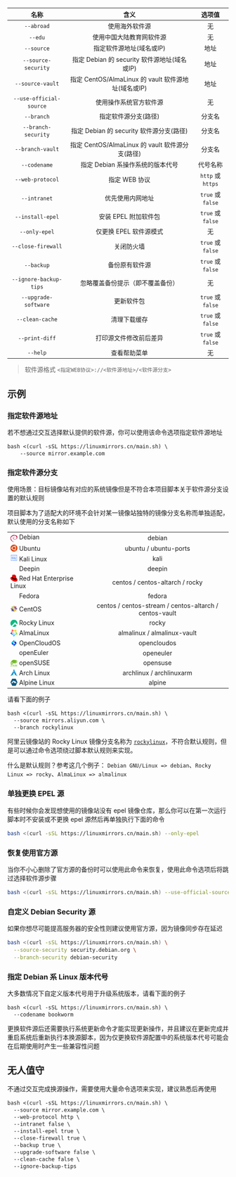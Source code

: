 | 名称 | 含义 | 选项值 |
| :-: | :-: | :-: |
| `--abroad` | 使用海外软件源 | 无 |
| `--edu` | 使用中国大陆教育网软件源 | 无 |
| `--source` | 指定软件源地址(域名或IP) | 地址 |
| `--source-security` | 指定 Debian 的 security 软件源地址(域名或IP) | 地址 |
| `--source-vault` | 指定 CentOS/AlmaLinux 的 vault 软件源地址(域名或IP) | 地址 |
| `--use-official-source` | 使用操作系统官方软件源 | 无 |
| `--branch` | 指定软件源分支(路径) | 分支名 |
| `--branch-security` | 指定 Debian 的 security 软件源分支(路径) | 分支名 |
| `--branch-vault` | 指定 CentOS/AlmaLinux 的 vault 软件源分支(路径) | 分支名 |
| `--codename` | 指定 Debian 系操作系统的版本代号 | 代号名称 |
| `--web-protocol` | 指定 WEB 协议 | `http` 或 `https` |
| `--intranet` | 优先使用内网地址 | `true` 或 `false` |
| `--install-epel` | 安装 EPEL 附加软件包 | `true` 或 `false` |
| `--only-epel` | 仅更换 EPEL 软件源模式 | 无 |
| `--close-firewall` | 关闭防火墙 | `true` 或 `false` |
| `--backup` | 备份原有软件源 | `true` 或 `false` |
| `--ignore-backup-tips` | 忽略覆盖备份提示（即不覆盖备份） | 无 |
| `--upgrade-software` | 更新软件包 | `true` 或 `false` |
| `--clean-cache` | 清理下载缓存 | `true` 或 `false` |
| `--print-diff` | 打印源文件修改前后差异 | `true` 或 `false` |
| `--help` | 查看帮助菜单 | 无 |

> 软件源格式 `<指定WEB协议>://<软件源地址>/<软件源分支>`

## 示例

### 指定软件源地址

若不想通过交互选择默认提供的软件源，你可以使用该命令选项指定软件源地址

``` { .bash .no-copy }
bash <(curl -sSL https://linuxmirrors.cn/main.sh) \
    --source mirror.example.com
```

### 指定软件源分支

使用场景：目标镜像站有对应的系统镜像但是不符合本项目脚本关于软件源分支设置的默认规则  

项目脚本为了适配大的环境不会针对某一镜像站独特的镜像分支名称而单独适配，默认使用的分支名称如下

<table>
<tr>
    <td><a href="https://www.debian.org" target="_blank"><img src="/../assets/images/icon/debian.svg" width="16" height="16" style="vertical-align: -0.45em"/></a>&nbsp;Debian</td>
    <td align="center">debian</td>
</tr>
<tr>
    <td><a href="https://cn.ubuntu.com" target="_blank"><img src="/../assets/images/icon/ubuntu.svg" width="16" height="16" style="vertical-align: -0.15em"/></a>&nbsp;Ubuntu</td>
    <td align="center">ubuntu / ubuntu-ports</td>
</tr>
<tr>
    <td><a href="https://www.kali.org" target="_blank"><img src="/../assets/images/icon/kali-linux.svg" width="16" height="16"/></a>&nbsp;Kali Linux</td>
    <td align="center">kali</td>
</tr>
<tr>
    <td><a href="https://www.deepin.org" target="_blank"><img src="/../assets/images/icon/deepin.svg" width="16" height="16" style="vertical-align: -0.15em"></a>&nbsp;Deepin</td>
    <td align="center">deepin</td>
</tr>
<tr>
    <td><a href="https://access.redhat.com/products/red-hat-enterprise-linux" target="_blank"><img src="/../assets/images/icon/redhat.svg" width="16" height="16" style="vertical-align: -0.15em"/></a>&nbsp;Red Hat Enterprise Linux</td>
    <td align="center">centos / centos-altarch / rocky</td>
</tr>
<tr>
    <td><a href="https://fedoraproject.org/zh-Hans" target="_blank"><img src="/../assets/images/icon/fedora.ico" width="16" height="16" style="vertical-align: -0.15em"/></a>&nbsp;Fedora</td>
    <td align="center">fedora</td>
</tr>
<tr>
    <td><a href="https://www.centos.org" target="_blank"><img src="/../assets/images/icon/centos.svg" width="16" height="16" style="vertical-align: -0.15em"/></a>&nbsp;CentOS</td>
    <td align="center">centos / centos-stream / centos-altarch / centos-vault</td>
</tr>
<tr>
    <td><a href="https://rockylinux.org" target="_blank"><img src="/../assets/images/icon/rocky-linux.svg" width="16" height="16" style="vertical-align: -0.25em"/></a>&nbsp;Rocky Linux</td>
    <td align="center">rocky</td>
</tr>
<tr>
    <td><a href="https://almalinux.org/zh-hans" target="_blank"><img src="/assets/images/icon/almalinux.svg" width="16" height="16" style="vertical-align: -0.25em"/></a>&nbsp;AlmaLinux</td>
    <td align="center">almalinux / almalinux-vault</td>
</tr>
<tr>
    <td><a href="https://www.opencloudos.org" target="_blank"><img src="/assets/images/icon/opencloudos.png" width="16" height="16" style="vertical-align: -0.25em"/></a>&nbsp;OpenCloudOS</td>
    <td align="center">opencloudos</td>
</tr>
<tr>
    <td><a href="https://www.openeuler.org/zh" target="_blank"><img src="/../assets/images/icon/openeuler.ico" width="16" height="16" style="vertical-align: -0.25em"/></a>&nbsp;openEuler</td>
    <td align="center">openeuler</td>
</tr>
<tr>
    <td><a href="https://www.opensuse.org" target="_blank"><img src="/../assets/images/icon/opensuse.svg" width="16" height="16" style="vertical-align: -0.25em"/></a>&nbsp;openSUSE</td>
    <td align="center">opensuse</td>
</tr>
<tr>
    <td><a href="https://archlinux.org" target="_blank"><img src="/../assets/images/icon/arch-linux.ico" width="16" height="16" style="vertical-align: -0.15em"/></a>&nbsp;Arch Linux</td>
    <td align="center">archlinux / archlinuxarm</td>
</tr>
<tr>
    <td><a href="https://www.alpinelinux.org" target="_blank"><img src="/../assets/images/icon/alpine.png" width="16" height="16" style="vertical-align: -0.15em"/></a>&nbsp;Alpine Linux</td>
    <td align="center">alpine</td>
</tr>
</table>

请看下面的例子

``` { .bash .no-copy title="使用阿里云的 Rocky Linux 软件源" }
bash <(curl -sSL https://linuxmirrors.cn/main.sh) \
  --source mirrors.aliyun.com \
  --branch rockylinux
```

阿里云镜像站的 Rocky Linux 镜像分支名称为 [`rockylinux`](https://mirrors.aliyun.com/rockylinux)，不符合默认规则，但是可以通过命令选项绕过脚本默认规则来实现。

什么是默认规则？参考这几个例子： `Debian GNU/Linux => debian`、`Rocky Linux => rocky`、`AlmaLinux => almalinux`

### 单独更换 EPEL 源

有些时候你会发现想使用的镜像站没有 epel 镜像仓库，那么你可以在第一次运行脚本时不安装或不更换 epel 源然后再单独执行下面的命令

``` bash
bash <(curl -sSL https://linuxmirrors.cn/main.sh) --only-epel
```

### 恢复使用官方源

当你不小心删除了官方源的备份时可以使用此命令来恢复，使用此命令选项后将跳过选择软件源步骤

``` bash
bash <(curl -sSL https://linuxmirrors.cn/main.sh) --use-official-source
```

### 自定义 Debian Security 源

如果你想尽可能提高服务器的安全性则建议使用官方源，因为镜像同步存在延迟

``` bash
bash <(curl -sSL https://linuxmirrors.cn/main.sh) \
  --source-security security.debian.org \
  --branch-security debian-security
```

### 指定 Debian 系 Linux 版本代号

大多数情况下自定义版本代号用于升级系统版本，请看下面的例子

``` { .bash .no-copy title="升级 Debian 至最新 12 版本 Bookworm" }
bash <(curl -sSL https://linuxmirrors.cn/main.sh) \
  --codename bookworm
```
更换软件源后还需要执行系统更新命令才能实现更新操作，并且建议在更新完成并重启系统后重新执行本换源脚本，因为仅更换软件源配置中的系统版本代号可能会在后期使用时产生一些兼容性问题

## 无人值守

不通过交互完成换源操作，需要使用大量命令选项来实现，建议熟悉后再使用

``` { .bash .no-copy title="参考命令" }
bash <(curl -sSL https://linuxmirrors.cn/main.sh) \
  --source mirror.example.com \
  --web-protocol http \
  --intranet false \
  --install-epel true \
  --close-firewall true \
  --backup true \
  --upgrade-software false \
  --clean-cache false \
  --ignore-backup-tips
```
